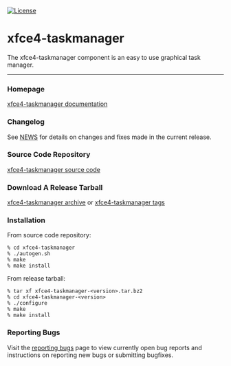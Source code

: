 [![License](https://img.shields.io/badge/License-GPL%20v2-blue.svg)](https://gitlab.xfce.org/xfce/xfce4-taskmanager/COPYING)

# xfce4-taskmanager

The xfce4-taskmanager component is an easy to use graphical task manager.

----

### Homepage

[xfce4-taskmanager documentation](https://docs.xfce.org/apps/xfce4-taskmanager/start)

### Changelog

See [NEWS](https://gitlab.xfce.org/apps/xfce4-taskmanager/-/blob/master/NEWS) for details on changes and fixes made in the current release.

### Source Code Repository

[xfce4-taskmanager source code](https://gitlab.xfce.org/apps/xfce4-taskmanager)

### Download A Release Tarball

[xfce4-taskmanager archive](https://archive.xfce.org/src/apps/xfce4-taskmanager)
    or
[xfce4-taskmanager tags](https://gitlab.xfce.org/apps/xfce4-taskmanager/-/tags)

### Installation

From source code repository: 

    % cd xfce4-taskmanager
    % ./autogen.sh
    % make
    % make install

From release tarball:

    % tar xf xfce4-taskmanager-<version>.tar.bz2
    % cd xfce4-taskmanager-<version>
    % ./configure
    % make
    % make install

### Reporting Bugs

Visit the [reporting bugs](https://docs.xfce.org/apps/xfce4-taskmanager/bugs) page to view currently open bug reports and instructions on reporting new bugs or submitting bugfixes.


